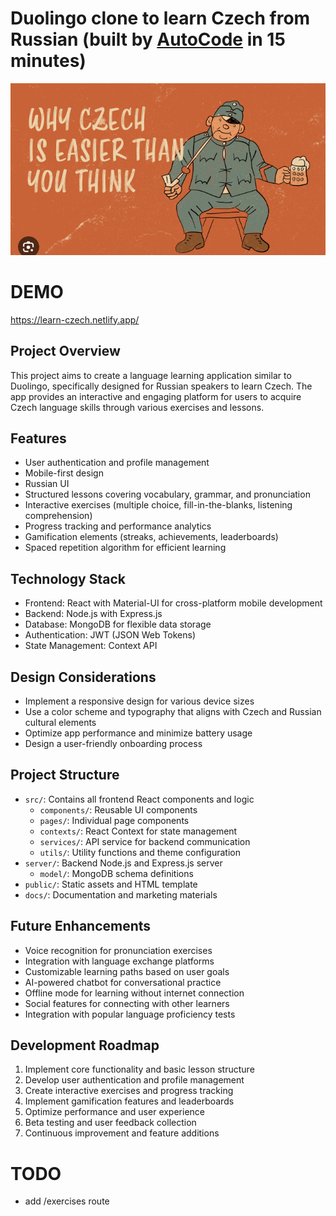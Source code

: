 # Duolingo clone to learn Czech from Russian (built by [AutoCode](https://autocode.work) in 15 minutes)

![alt text](image.png)

# DEMO

https://learn-czech.netlify.app/

## Project Overview

This project aims to create a language learning application similar to Duolingo,
specifically designed for Russian speakers to learn Czech. The app provides an
interactive and engaging platform for users to acquire Czech language skills
through various exercises and lessons.

## Features

-   User authentication and profile management
-   Mobile-first design
-   Russian UI
-   Structured lessons covering vocabulary, grammar, and pronunciation
-   Interactive exercises (multiple choice, fill-in-the-blanks, listening
    comprehension)
-   Progress tracking and performance analytics
-   Gamification elements (streaks, achievements, leaderboards)
-   Spaced repetition algorithm for efficient learning

## Technology Stack

-   Frontend: React with Material-UI for cross-platform mobile development
-   Backend: Node.js with Express.js
-   Database: MongoDB for flexible data storage
-   Authentication: JWT (JSON Web Tokens)
-   State Management: Context API

## Design Considerations

-   Implement a responsive design for various device sizes
-   Use a color scheme and typography that aligns with Czech and Russian
    cultural elements
-   Optimize app performance and minimize battery usage
-   Design a user-friendly onboarding process

## Project Structure

-   `src/`: Contains all frontend React components and logic
    -   `components/`: Reusable UI components
    -   `pages/`: Individual page components
    -   `contexts/`: React Context for state management
    -   `services/`: API service for backend communication
    -   `utils/`: Utility functions and theme configuration
-   `server/`: Backend Node.js and Express.js server
    -   `model/`: MongoDB schema definitions
-   `public/`: Static assets and HTML template
-   `docs/`: Documentation and marketing materials

## Future Enhancements

-   Voice recognition for pronunciation exercises
-   Integration with language exchange platforms
-   Customizable learning paths based on user goals
-   AI-powered chatbot for conversational practice
-   Offline mode for learning without internet connection
-   Social features for connecting with other learners
-   Integration with popular language proficiency tests

## Development Roadmap

1. Implement core functionality and basic lesson structure
2. Develop user authentication and profile management
3. Create interactive exercises and progress tracking
4. Implement gamification features and leaderboards
5. Optimize performance and user experience
6. Beta testing and user feedback collection
7. Continuous improvement and feature additions

# TODO

-   add /exercises route